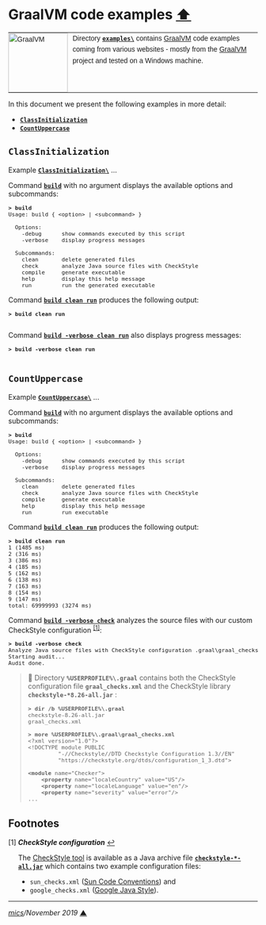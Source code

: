 # <span id="top">GraalVM code examples</span> <span style="size:30%;"><a href="../README.md">⬆</a></span>

<table style="font-family:Helvetica,Arial;font-size:14px;line-height:1.6;">
  <tr>
  <td style="border:0;padding:0 10px 0 0;min-width:120px;">
    <a href="https://www.graalvm.org/"><img style="border:0;width:120px;" src="https://www.graalvm.org/resources/img/graalvm.png" alt="GraalVM"/></a>
  </td>
  <td style="border:0;padding:0;vertical-align:text-top;">
    Directory <a href="."><strong><code>examples\</code></strong></a> contains <a href="https://llvm.org/img/LLVM-Logo-Derivative-1.png" alt="GraalVM">GraalVM</a> code examples coming from various websites - mostly from the <a href="https://www.graalvm.org/">GraalVM</a> project and tested on a Windows machine.
  </td>
  </tr>
</table>

In this document we present the following examples in more detail:

- [**`ClassInitialization`**](#ClassInitialization)
- [**`CountUppercase`**](#CountUppercase)


## <span id="ClassInitialization">`ClassInitialization`</span>

Example [**`ClassInitialization\`**](ClassInitialization/) ...

Command [**`build`**](ClassInitialization/build.bat) with no argument displays the available options and subcommands:

<pre style="font-size:80%;">
<b>&gt; build</b>
Usage: build { &lt;option&gt; | &lt;subcommand&gt; }
&nbsp;
  Options:
    -debug      show commands executed by this script
    -verbose    display progress messages
&nbsp;
  Subcommands:
    clean       delete generated files
    check       analyze Java source files with CheckStyle
    compile     generate executable
    help        display this help message
    run         run the generated executable
</pre>

Command [**`build clean run`**](ClassInitialization/build.bat) produces the following output:

<pre style="font-size:80%;">
<b>&gt; build clean run</b>

</pre>

Command [**`build -verbose clean run`**](ClassInitialization/build.bat) also displays progress messages:

<pre style="font-size:80%;">
<b>&gt; build -verbose clean run</b>

</pre>

## <span id="CountUppercase">`CountUppercase`</span>

Example [**`CountUppercase\`**](CountUppercase/) ...

Command [**`build`**](CountUppercase/build.bat) with no argument displays the available options and subcommands:

<pre style="font-size:80%;">
<b>&gt; build</b>
Usage: build { &lt;option&gt; | &lt;subcommand&gt; }
&nbsp;
  Options:
    -debug      show commands executed by this script
    -verbose    display progress messages
&nbsp;
  Subcommands:
    clean       delete generated files
    check       analyze Java source files with CheckStyle
    compile     generate executable
    help        display this help message
    run         run executable
</pre>

Command [**`build clean run`**](CountUppercase/build.bat) produces the following output:

<pre style="font-size:80%;">
<b>&gt; build clean run</b>
1 (1485 ms)
2 (316 ms)
3 (386 ms)
4 (185 ms)
5 (162 ms)
6 (138 ms)
7 (163 ms)
8 (154 ms)
9 (147 ms)
total: 69999993 (3274 ms)
</pre>

Command [**`build -verbose check`**](CountUppercase/build.bat) analyzes the source files with our custom CheckStyle configuration <sup id="anchor_01"><a href="#footnote_01">[1]</a></sup>:

<pre style="font-size:80%;">
<b>&gt; build -verbose check</b>
Analyze Java source files with CheckStyle configuration .graal\graal_checks.xml
Starting audit...
Audit done.
</pre>

> **:mag_right:** Directory **`%USERPROFILE%\.graal`** contains both the CheckStyle configuration file **`graal_checks.xml`** and the CheckStyle library **`checkstyle-*8.26-all.jar`** :
> <pre style="font-size:80%;">
> <b>&gt; dir /b %USERPROFILE%\.graal</b>
> checkstyle-8.26-all.jar
> graal_checks.xml
> &nbsp;
> <b>&gt; more %USERPROFILE%\.graal\graal_checks.xml</b>
> &lt;?xml version="1.0"?&gt;
> &lt;!DOCTYPE module PUBLIC
>          "-//Checkstyle//DTD Checkstyle Configuration 1.3//EN"
>          "https://checkstyle.org/dtds/configuration_1_3.dtd"&gt;
> &nbsp;
> <b>&lt;module</b> name="Checker"&gt;
>     <b>&lt;property</b> name="localeCountry" value="US"/&gt;
>     <b>&lt;property</b> name="localeLanguage" value="en"/&gt;
>     <b>&lt;property</b> name="severity" value="error"/&gt;
> ...
> </pre>

## <span id="footnotes">Footnotes</a>

<a name="footnote_01">[1]</a> ***CheckStyle configuration*** [↩](#anchor_01)

<p style="margin:0 0 1em 20px;">
The <a href="https://checkstyle.sourceforge.io/">CheckStyle tool</a> is available as a Java archive file <a href="https://github.com/checkstyle/checkstyle/releases/"><b><code>checkstyle-*-all.jar</code></b></a> which contains two example configuration files:
</p>
<ul style="margin:0 0 1em 20px;">
<li><code>sun_checks.xml</code> (<a href="https://checkstyle.org/styleguides/sun-code-conventions-19990420/CodeConvTOC.doc.html">Sun Code Conventions</a>) and</li>
<li><code>google_checks.xml</code> (<a href="https://checkstyle.sourceforge.io/styleguides/google-java-style-20180523/javaguide.html">Google Java Style</a>).</li> 
</ul>

***

*[mics](http://lampwww.epfl.ch/~michelou/)/November 2019* [**&#9650;**](#top)
<span id="bottom">&nbsp;</span>
